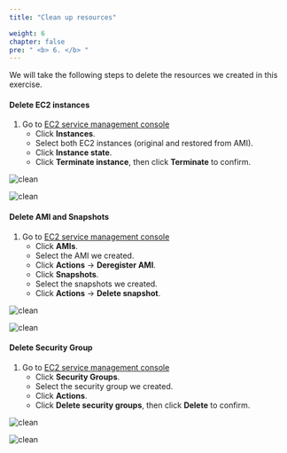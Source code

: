 ```yaml
---
title: "Clean up resources"

weight: 6
chapter: false
pre: " <b> 6. </b> "
---
```


We will take the following steps to delete the resources we created in this exercise.

#### Delete EC2 instances

1. Go to [EC2 service management console](https://console.aws.amazon.com/ec2/v2/home)
   - Click **Instances**.
   - Select both EC2 instances (original and restored from AMI).
   - Click **Instance state**.
   - Click **Terminate instance**, then click **Terminate** to confirm.

![clean](/images/6.clean/001-clean.png)

![clean](/images/6.clean/002-clean.png)

#### Delete AMI and Snapshots

1. Go to [EC2 service management console](https://console.aws.amazon.com/ec2/v2/home)
   - Click **AMIs**.
   - Select the AMI we created.
   - Click **Actions** → **Deregister AMI**.
   - Click **Snapshots**.
   - Select the snapshots we created.
   - Click **Actions** → **Delete snapshot**.

![clean](/images/6.clean/003-clean.png)

![clean](/images/6.clean/004-clean.png)

#### Delete Security Group

1. Go to [EC2 service management console](https://console.aws.amazon.com/ec2/v2/home)
   - Click **Security Groups**.
   - Select the security group we created.
   - Click **Actions**.
   - Click **Delete security groups**, then click **Delete** to confirm.

![clean](/images/6.clean/005-clean.png)

![clean](/images/6.clean/006-clean.png)